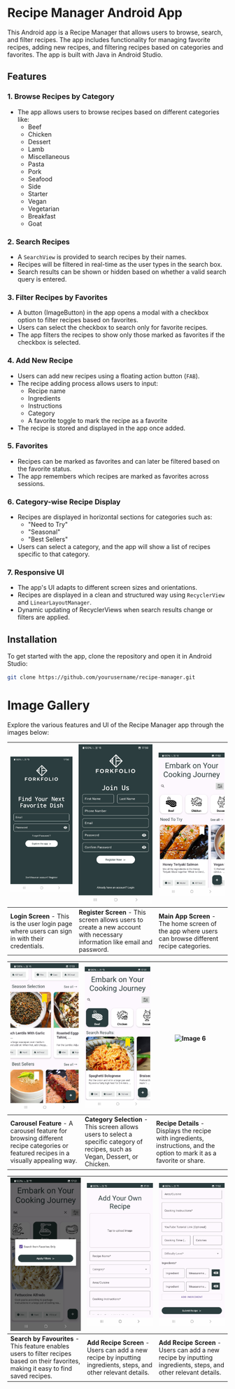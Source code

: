 # Recipe Manager Android App

This Android app is a Recipe Manager that allows users to browse, search, and filter recipes. The app includes functionality for managing favorite recipes, adding new recipes, and filtering recipes based on categories and favorites. The app is built with Java in Android Studio.

## Features

### 1. **Browse Recipes by Category**
   - The app allows users to browse recipes based on different categories like:
     - Beef
     - Chicken
     - Dessert
     - Lamb
     - Miscellaneous
     - Pasta
     - Pork
     - Seafood
     - Side
     - Starter
     - Vegan
     - Vegetarian
     - Breakfast
     - Goat

### 2. **Search Recipes**
   - A `SearchView` is provided to search recipes by their names.
   - Recipes will be filtered in real-time as the user types in the search box.
   - Search results can be shown or hidden based on whether a valid search query is entered.

### 3. **Filter Recipes by Favorites**
   - A button (ImageButton) in the app opens a modal with a checkbox option to filter recipes based on favorites.
   - Users can select the checkbox to search only for favorite recipes.
   - The app filters the recipes to show only those marked as favorites if the checkbox is selected.

### 4. **Add New Recipe**
   - Users can add new recipes using a floating action button (`FAB`).
   - The recipe adding process allows users to input:
     - Recipe name
     - Ingredients
     - Instructions
     - Category
     - A favorite toggle to mark the recipe as a favorite
   - The recipe is stored and displayed in the app once added.

### 5. **Favorites**
   - Recipes can be marked as favorites and can later be filtered based on the favorite status.
   - The app remembers which recipes are marked as favorites across sessions.

### 6. **Category-wise Recipe Display**
   - Recipes are displayed in horizontal sections for categories such as:
     - "Need to Try"
     - "Seasonal"
     - "Best Sellers"
   - Users can select a category, and the app will show a list of recipes specific to that category.

### 7. **Responsive UI**
   - The app's UI adapts to different screen sizes and orientations.
   - Recipes are displayed in a clean and structured way using `RecyclerView` and `LinearLayoutManager`.
   - Dynamic updating of RecyclerViews when search results change or filters are applied.

## Installation

To get started with the app, clone the repository and open it in Android Studio:

```bash
git clone https://github.com/yourusername/recipe-manager.git
```

# Image Gallery

Explore the various features and UI of the Recipe Manager app through the images below:

| ![Image 1](assets/login.jpeg) | ![Image 2](assets/register.jpeg) | ![Image 3](assets/main_app.jpeg) |
|-----------------------------|----------------------------|------------------------------|
| **Login Screen** - This is the user login page where users can sign in with their credentials. | **Register Screen** - This screen allows users to create a new account with necessary information like email and password. | **Main App Screen** - The home screen of the app where users can browse different recipe categories. |

| ![Image 4](assets/map_app_carousels.jpeg) | ![Image 5](assets/category_selection.jpeg) | ![Image 6](assets/recipe_details.gif) |
|---------------------------------|----------------------------------|---------------------------------|
| **Carousel Feature** - A carousel feature for browsing different recipe categories or featured recipes in a visually appealing way. | **Category Selection** - This screen allows users to select a specific category of recipes, such as Vegan, Dessert, or Chicken. | **Recipe Details** - Displays the recipe with ingredients, instructions, and the option to mark it as a favorite or share. |

| ![Image 7](assets/search_by_favourites.jpeg) | ![Image 8](assets/add_recipe_1.jpeg) | ![Image 9](assets/app_recipe_2.jpeg) |
|-------------------------------------|---------------------------------|--------------------------------|
| **Search by Favourites** - This feature enables users to filter recipes based on their favorites, making it easy to find saved recipes. | **Add Recipe Screen** - Users can add a new recipe by inputting ingredients, steps, and other relevant details. | **Add Recipe Screen** - Users can add a new recipe by inputting ingredients, steps, and other relevant details. |
